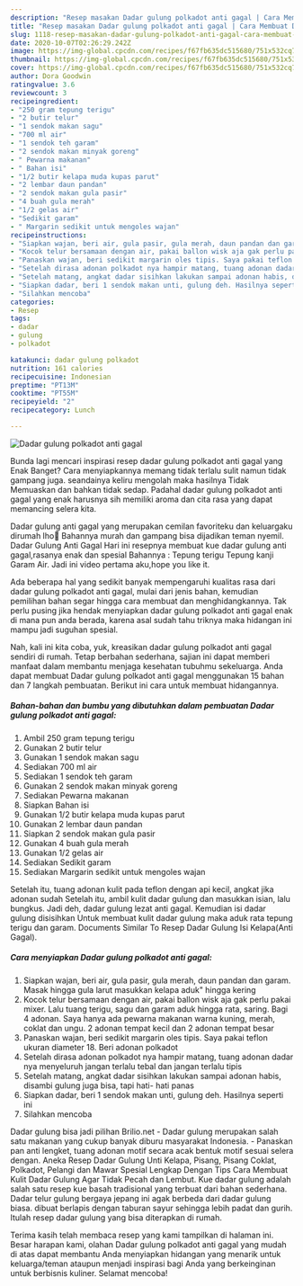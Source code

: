 ```yaml
---
description: "Resep masakan Dadar gulung polkadot anti gagal | Cara Membuat Dadar gulung polkadot anti gagal Yang Mudah Dan Praktis"
title: "Resep masakan Dadar gulung polkadot anti gagal | Cara Membuat Dadar gulung polkadot anti gagal Yang Mudah Dan Praktis"
slug: 1118-resep-masakan-dadar-gulung-polkadot-anti-gagal-cara-membuat-dadar-gulung-polkadot-anti-gagal-yang-mudah-dan-praktis
date: 2020-10-07T02:26:29.242Z
image: https://img-global.cpcdn.com/recipes/f67fb635dc515680/751x532cq70/dadar-gulung-polkadot-anti-gagal-foto-resep-utama.jpg
thumbnail: https://img-global.cpcdn.com/recipes/f67fb635dc515680/751x532cq70/dadar-gulung-polkadot-anti-gagal-foto-resep-utama.jpg
cover: https://img-global.cpcdn.com/recipes/f67fb635dc515680/751x532cq70/dadar-gulung-polkadot-anti-gagal-foto-resep-utama.jpg
author: Dora Goodwin
ratingvalue: 3.6
reviewcount: 3
recipeingredient:
- "250 gram tepung terigu"
- "2 butir telur"
- "1 sendok makan sagu"
- "700 ml air"
- "1 sendok teh garam"
- "2 sendok makan minyak goreng"
- " Pewarna makanan"
- " Bahan isi"
- "1/2 butir kelapa muda kupas parut"
- "2 lembar daun pandan"
- "2 sendok makan gula pasir"
- "4 buah gula merah"
- "1/2 gelas air"
- "Sedikit garam"
- " Margarin sedikit untuk mengoles wajan"
recipeinstructions:
- "Siapkan wajan, beri air, gula pasir, gula merah, daun pandan dan garam. Masak hingga gula larut masukkan kelapa aduk&#34; hingga kering"
- "Kocok telur bersamaan dengan air, pakai ballon wisk aja gak perlu pakai mixer. Lalu tuang terigu, sagu dan garam aduk hingga rata, saring. Bagi 4 adonan. Saya hanya ada pewarna makanan warna kuning, merah, coklat dan ungu. 2 adonan tempat kecil dan 2 adonan tempat besar"
- "Panaskan wajan, beri sedikit margarin oles tipis. Saya pakai teflon ukuran diameter 18. Beri adonan polkadot"
- "Setelah dirasa adonan polkadot nya hampir matang, tuang adonan dadar nya menyeluruh jangan terlalu tebal dan jangan terlalu tipis"
- "Setelah matang, angkat dadar sisihkan lakukan sampai adonan habis, disambi gulung juga bisa, tapi hati- hati panas"
- "Siapkan dadar, beri 1 sendok makan unti, gulung deh. Hasilnya seperti ini"
- "Silahkan mencoba"
categories:
- Resep
tags:
- dadar
- gulung
- polkadot

katakunci: dadar gulung polkadot 
nutrition: 161 calories
recipecuisine: Indonesian
preptime: "PT13M"
cooktime: "PT55M"
recipeyield: "2"
recipecategory: Lunch

---
```



![Dadar gulung polkadot anti gagal](https://img-global.cpcdn.com/recipes/f67fb635dc515680/751x532cq70/dadar-gulung-polkadot-anti-gagal-foto-resep-utama.jpg)

Bunda lagi mencari inspirasi resep dadar gulung polkadot anti gagal yang Enak Banget? Cara menyiapkannya memang tidak terlalu sulit namun tidak gampang juga. seandainya keliru mengolah maka hasilnya Tidak Memuaskan dan bahkan tidak sedap. Padahal dadar gulung polkadot anti gagal yang enak harusnya sih memiliki aroma dan cita rasa yang dapat memancing selera kita.

Dadar gulung anti gagal yang merupakan cemilan favoriteku dan keluargaku dirumah lho💖 Bahannya murah dan gampang bisa dijadikan teman nyemil. Dadar Gulung Anti Gagal Hari ini resepnya membuat kue dadar gulung anti gagal,rasanya enak dan spesial Bahannya : Tepung terigu Tepung kanji Garam Air. Jadi ini video pertama aku,hope you like it.

Ada beberapa hal yang sedikit banyak mempengaruhi kualitas rasa dari dadar gulung polkadot anti gagal, mulai dari jenis bahan, kemudian pemilihan bahan segar hingga cara membuat dan menghidangkannya. Tak perlu pusing jika hendak menyiapkan dadar gulung polkadot anti gagal enak di mana pun anda berada, karena asal sudah tahu triknya maka hidangan ini mampu jadi suguhan spesial.


Nah, kali ini kita coba, yuk, kreasikan dadar gulung polkadot anti gagal sendiri di rumah. Tetap berbahan sederhana, sajian ini dapat memberi manfaat dalam membantu menjaga kesehatan tubuhmu sekeluarga. Anda dapat membuat Dadar gulung polkadot anti gagal menggunakan 15 bahan dan 7 langkah pembuatan. Berikut ini cara untuk membuat hidangannya.

<!--inarticleads1-->

##### Bahan-bahan dan bumbu yang dibutuhkan dalam pembuatan Dadar gulung polkadot anti gagal:

1. Ambil 250 gram tepung terigu
1. Gunakan 2 butir telur
1. Gunakan 1 sendok makan sagu
1. Sediakan 700 ml air
1. Sediakan 1 sendok teh garam
1. Gunakan 2 sendok makan minyak goreng
1. Sediakan  Pewarna makanan
1. Siapkan  Bahan isi
1. Gunakan 1/2 butir kelapa muda kupas parut
1. Gunakan 2 lembar daun pandan
1. Siapkan 2 sendok makan gula pasir
1. Gunakan 4 buah gula merah
1. Gunakan 1/2 gelas air
1. Sediakan Sedikit garam
1. Sediakan  Margarin sedikit untuk mengoles wajan


Setelah itu, tuang adonan kulit pada teflon dengan api kecil, angkat jika adonan sudah Setelah itu, ambil kulit dadar gulung dan masukkan isian, lalu bungkus. Jadi deh, dadar gulung lezat anti gagal. Kemudian isi dadar gulung disisihkan Untuk membuat kulit dadar gulung maka aduk rata tepung terigu dan garam. Documents Similar To Resep Dadar Gulung Isi Kelapa(Anti Gagal). 

<!--inarticleads2-->

##### Cara menyiapkan Dadar gulung polkadot anti gagal:

1. Siapkan wajan, beri air, gula pasir, gula merah, daun pandan dan garam. Masak hingga gula larut masukkan kelapa aduk&#34; hingga kering
1. Kocok telur bersamaan dengan air, pakai ballon wisk aja gak perlu pakai mixer. Lalu tuang terigu, sagu dan garam aduk hingga rata, saring. Bagi 4 adonan. Saya hanya ada pewarna makanan warna kuning, merah, coklat dan ungu. 2 adonan tempat kecil dan 2 adonan tempat besar
1. Panaskan wajan, beri sedikit margarin oles tipis. Saya pakai teflon ukuran diameter 18. Beri adonan polkadot
1. Setelah dirasa adonan polkadot nya hampir matang, tuang adonan dadar nya menyeluruh jangan terlalu tebal dan jangan terlalu tipis
1. Setelah matang, angkat dadar sisihkan lakukan sampai adonan habis, disambi gulung juga bisa, tapi hati- hati panas
1. Siapkan dadar, beri 1 sendok makan unti, gulung deh. Hasilnya seperti ini
1. Silahkan mencoba


Dadar gulung bisa jadi pilihan Brilio.net - Dadar gulung merupakan salah satu makanan yang cukup banyak diburu masyarakat Indonesia. - Panaskan pan anti lengket, tuang adonan motif secara acak bentuk motif sesuai selera dengan. Aneka Resep Dadar Gulung Unti Kelapa, Pisang, Pisang Coklat, Polkadot, Pelangi dan Mawar Spesial Lengkap Dengan Tips Cara Membuat Kulit Dadar Gulung Agar Tidak Pecah dan Lembut. Kue dadar gulung adalah salah satu resep kue basah tradisional yang terbuat dari bahan sederhana. Dadar telur gulung bergaya jepang ini agak berbeda dari dadar gulung biasa. dibuat berlapis dengan taburan sayur sehingga lebih padat dan gurih. Itulah resep dadar gulung yang bisa diterapkan di rumah. 

Terima kasih telah membaca resep yang kami tampilkan di halaman ini. Besar harapan kami, olahan Dadar gulung polkadot anti gagal yang mudah di atas dapat membantu Anda menyiapkan hidangan yang menarik untuk keluarga/teman ataupun menjadi inspirasi bagi Anda yang berkeinginan untuk berbisnis kuliner. Selamat mencoba!
